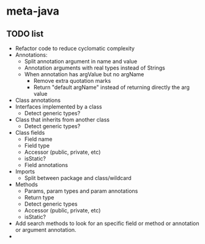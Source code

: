 # meta-java

## TODO list
* Refactor code to reduce cyclomatic complexity 
* Annotations:
  * Split annotation argument in name and value
  * Annotation arguments with real types instead of Strings
  * When annotation has argValue but no argName
    * Remove extra quotation marks
    * Return "default argName" instead of returning directly the arg value
* Class annotations
* Interfaces implemented by a class
  * Detect generic types?
* Class that inherits from another class
  * Detect generic types?
* Class fields
  * Field name
  * Field type
  * Accessor (public, private, etc)
  * isStatic?
  * Field annotations
* Imports
  * Split between package and class/wildcard
* Methods
  * Params, param types and param annotations
  * Return type
  * Detect generic types
  * Accessor (public, private, etc)
  * isStatic?
* Add search methods to look for an specific field or method or annotation or argument annotation.
* 

